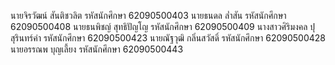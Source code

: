 นายจิรวัฒน์ สันติชวลิต รหัสนักศึกษา 62090500403
นายธนดล ล่ำสัน รหัสนักศึกษา 62090500408
นายธนพิชญ์ สุทธิปัญโญ รหัสนักศึกษา 62090500409
นางสาวศิริมงคล ปุสุรินทร์คำ รหัสนักศึกษา 62090500423
นายณัฐวุฒิ กลิ่นสวัสดิ์ รหัสนักศึกษา 62090500428
นายอรรณพ บุญเลี้ยง รหัสนักศึกษา 62090500443
